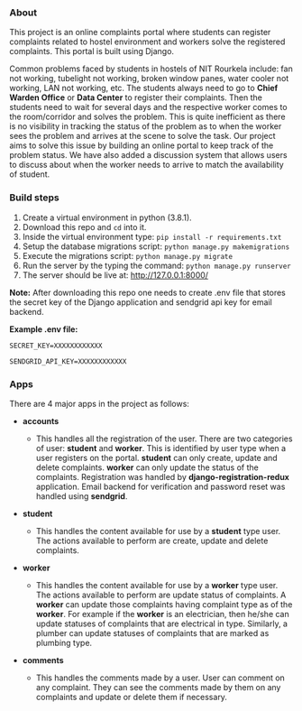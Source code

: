 ### About
This project is an online complaints portal where students can register complaints related to hostel environment and workers solve the registered complaints. This portal is built using Django.

Common problems faced by students in hostels of NIT Rourkela include: fan not working, tubelight not working, broken window panes, water cooler not working, LAN not working, etc. The students always need to go to __Chief Warden Office__ or __Data Center__ to register their complaints. Then the students need to wait for several days and the respective worker comes to the room/corridor and solves the problem. This is quite inefficient as there is no visibility in tracking the status of the problem as to when the worker sees the problem and arrives at the scene to solve the task. Our project aims to solve this issue by building an online portal to keep track of the problem status. We have also added a discussion system that allows users to discuss about when the worker needs to arrive to match the availability of student.

### Build steps

1. Create a virtual environment in python (3.8.1).
2. Download this repo and `cd` into it.
3. Inside the virtual environment type: `pip install -r requirements.txt`
4. Setup the database migrations script: `python manage.py makemigrations`
5. Execute the migrations script: `python manage.py migrate`
6. Run the server by the typing the command: `python manage.py runserver`
7. The server should be live at: http://127.0.0.1:8000/

**Note:** After downloading this repo one needs to create .env file that stores the secret key of the Django application and sendgrid api key for email backend.

**Example .env file:**

`
SECRET_KEY=XXXXXXXXXXXX
`

`
SENDGRID_API_KEY=XXXXXXXXXXXX
`
### Apps

There are 4 major apps in the project as follows:

- **accounts**
	- This handles all the registration of the user. There are two categories of user: __student__ and __worker__. This is identified by user type when a user registers on the portal. __student__ can only create, update and delete complaints. __worker__ can only update the status of the complaints. Registration was handled by **django-registration-redux** application. Email backend for verification and password reset was handled using **sendgrid**.

- **student**
	- This handles the content available for use by a __student__ type user. The actions available to perform are create, update and delete complaints.

- **worker**
	- This handles the content available for use by a __worker__ type user. The actions available to perform are update status of complaints. A __worker__ can update those complaints having complaint type as of the __worker__. For example if the __worker__ is an electrician, then he/she can update statuses of complaints that are electrical in type. Similarly, a plumber can update statuses of complaints that are marked as plumbing type.

- **comments**
	- This handles the comments made by a user. User can comment on any complaint. They can see the comments made by them on any complaints and update or delete them if necessary.